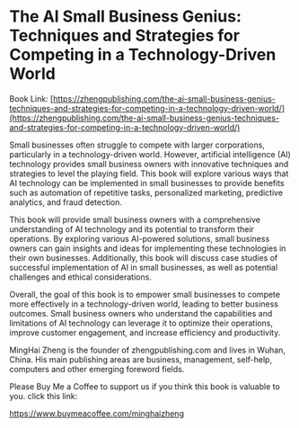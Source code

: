 # The AI Small Business Genius: Techniques and Strategies for Competing in a Technology-Driven World

Book Link: [https://zhengpublishing.com/the-ai-small-business-genius-techniques-and-strategies-for-competing-in-a-technology-driven-world/](https://zhengpublishing.com/the-ai-small-business-genius-techniques-and-strategies-for-competing-in-a-technology-driven-world/)

Small businesses often struggle to compete with larger corporations, particularly in a technology-driven world. However, artificial intelligence (AI) technology provides small business owners with innovative techniques and strategies to level the playing field. This book will explore various ways that AI technology can be implemented in small businesses to provide benefits such as automation of repetitive tasks, personalized marketing, predictive analytics, and fraud detection.

This book will provide small business owners with a comprehensive understanding of AI technology and its potential to transform their operations. By exploring various AI-powered solutions, small business owners can gain insights and ideas for implementing these technologies in their own businesses. Additionally, this book will discuss case studies of successful implementation of AI in small businesses, as well as potential challenges and ethical considerations.

Overall, the goal of this book is to empower small businesses to compete more effectively in a technology-driven world, leading to better business outcomes. Small business owners who understand the capabilities and limitations of AI technology can leverage it to optimize their operations, improve customer engagement, and increase efficiency and productivity.

MingHai Zheng is the founder of zhengpublishing.com and lives in Wuhan, China. His main publishing areas are business, management, self-help, computers and other emerging foreword fields.

Please Buy Me a Coffee to support us if you think this book is valuable to you. click this link:

https://www.buymeacoffee.com/minghaizheng
